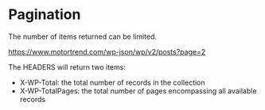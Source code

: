# Pagination

The number of items returned can be limited.

https://www.motortrend.com/wp-json/wp/v2/posts?page=2

The HEADERS will return two items:
- X-WP-Total: the total number of records in the collection
- X-WP-TotalPages: the total number of pages encompassing all available records
